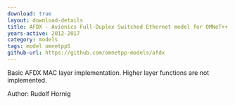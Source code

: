 ```yaml
---
download: true
layout: download-details
title: AFDX - Avionics Full-Duplex Switched Ethernet model for OMNeT++
years-active: 2012-2017
category: models
tags: model omnetpp5
github-url: https://github.com/omnetpp-models/afdx
---
```


Basic AFDX MAC layer implementation. Higher layer functions are not implemented.

Author: Rudolf Hornig

